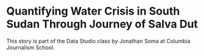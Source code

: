 # Quantifying Water Crisis in South Sudan Through Journey of Salva Dut
 This story is part of the Data Studio class by Jonathan Soma at Columbia Journalism School.

### 